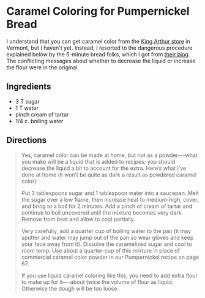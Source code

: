 # Caramel Coloring for Pumpernickel Bread

I understand that you can get caramel color from the [King Arthur store](http://www.kingarthurflour.com/visit/) in Vermont, but I haven't yet.  Instead, I resorted to the dangerous procedure explained below by the 5-minute bread folks, which I got from [their blog](http://www.artisanbreadinfive.com/2008/10/26/pumpernickel-bread-how-to-make-your-own-caramel-coloring).  The conflicting messages about whether to decrease the liquid or increase the flour were in the original.

## Ingredients

* 3 T sugar
* 1 T water
* pinch cream of tartar
* 1/4 c. boiling water

## Directions

> Yes, caramel color can be made at home, but not as a powder---what you make will be a liquid that is added to recipes; you should decrease the liquid a bit to account for the extra. Here’s what I’ve done at home (it won’t be quite as dark a result as powdered caramel color): 
>
> Put 3 tablespoons sugar and 1 tablespoon water into a saucepan. Melt the sugar over a low flame, then increase heat to medium-high, cover, and bring to a boil for 2 minutes. Add a pinch of cream of tartar and continue to boil uncovered until the mixture becomes very dark. Remove from heat and allow to cool partially. 
>
> Very carefully, add a quarter cup of boiling water to the pan (it may sputter and water may jump out of the pan so wear gloves and keep your face away from it). Dissolve the caramelized sugar and cool to room temp. Use about a quarter-cup of this mixture in place of commercial caramel color powder in our Pumpernickel recipe on page 67.
>
> If you use liquid caramel coloring like this, you need to add extra flour to make up for it–--about twice the volume of flour as liquid.  Otherwise the dough will be too loose.

